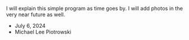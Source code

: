 I will explain this simple program as time goes by. I will add photos in the very near future as well.

- July 6, 2024
- Michael Lee Piotrowski
